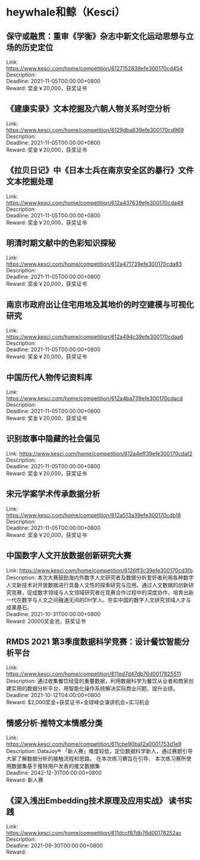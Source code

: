 # heywhale和鲸（Kesci）



## 保守或融贯：重审《学衡》杂志中新文化运动思想与立场的历史定位

Link: https://www.kesci.com/home/competition/6127152839efe300170cd454  
Description:   
Deadline: 2021-11-05T00:00:00+0800  
Reward: 奖金￥20,000，获奖证书  


## 《建康实录》文本挖掘及六朝人物关系时空分析

Link: https://www.kesci.com/home/competition/6129dba839efe300170cd969  
Description:   
Deadline: 2021-11-05T00:00:00+0800  
Reward: 奖金￥20,000，获奖证书  


## 《拉贝日记》中《日本士兵在南京安全区的暴行》文件文本挖掘处理

Link: https://www.kesci.com/home/competition/612a437639efe300170cda48  
Description:   
Deadline: 2021-11-05T00:00:00+0800  
Reward: 奖金￥20,000，获奖证书  


## 明清时期文献中的色彩知识探秘

Link: https://www.kesci.com/home/competition/612a471739efe300170cda83  
Description:   
Deadline: 2021-11-05T00:00:00+0800  
Reward: 奖金￥20,000，获奖证书  


## 南京市政府出让住宅用地及其地价的时空建模与可视化研究

Link: https://www.kesci.com/home/competition/612a494c39efe300170cdaa6  
Description:   
Deadline: 2021-11-05T00:00:00+0800  
Reward: 奖金￥20,000，获奖证书  


## 中国历代人物传记资料库

Link: https://www.kesci.com/home/competition/612a4ba739efe300170cdacd  
Description:   
Deadline: 2021-11-05T00:00:00+0800  
Reward: 奖金￥20,000，获奖证书  


## 识别故事中隐藏的社会偏见

Link: https://www.kesci.com/home/competition/612a4eff39efe300170cdaf2  
Description:   
Deadline: 2021-11-05T00:00:00+0800  
Reward: 奖金￥20,000，获奖证书  


## 宋元学案学术传承数据分析

Link: https://www.kesci.com/home/competition/612a513a39efe300170cdb18  
Description:   
Deadline: 2021-11-05T00:00:00+0800  
Reward: 奖金￥20,000，获奖证书  


## 中国数字人文开放数据创新研究大赛

Link: https://www.kesci.com/home/competition/6126ff3c39efe300170cd3fb  
Description: 本次大赛鼓励海内外数字人文研究者及数据分析爱好者利用各种数字人文新技术对开放数据进行具备人文性的探索研究与应用。通过人文数据的创新研究竞赛，促成数字领域与人文领域研究者在竞赛合作过程中的深度协作，培育出新一代在数字与人文之间融通无间的DH学人，夯实中国的数字人文研究领域人才与成果基石。  
Deadline: 2021-10-31T00:00:00+0800  
Reward: 20000奖金池，获奖证书  


## RMDS 2021 第3季度数据科学竞赛：设计餐饮智能分析平台

Link: https://www.kesci.com/home/competition/611ed7d47db76d0017825511  
Description: 通过收集餐饮经营的重要数据，利用数据科学为餐饮从业者和商家创建实用的数据分析平台，用智能化操作系统解决实际商业问题，提升业绩。  
Deadline: 2021-10-12T04:00:00+0800  
Reward: $2,000奖金+获奖证书+全球峰会演讲机会+实习机会  


## 情感分析·推特文本情感分类

Link: https://www.kesci.com/home/competition/611cbe90ba12a0001753d1e9  
Description: DataJoy® 「新人赛」难度较低，定位数据科学新人，通过赛题引导大家了解数据分析的接触流程和思路。
在本次练习赛旨在引导、
本次练习赛所使用数据集基于推特用户发表的推文数据集  
Deadline: 2042-12-31T00:00:00+0800  
Reward: 新人赛  


## 《深入浅出Embedding技术原理及应用实战》 读书实践

Link: https://www.kesci.com/home/competition/611dccf87db76d00178252ac  
Description:   
Deadline: 2021-09-30T00:00:00+0800  
Reward:   

